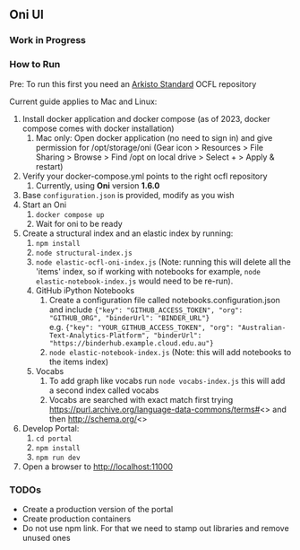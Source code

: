 ## Oni UI

### Work in Progress

### How to Run

Pre: To run this first you need an [Arkisto Standard](https://arkisto-platform.github.io) OCFL repository

Current guide applies to Mac and Linux:

1. Install docker application and docker compose (as of 2023, docker compose comes with docker installation)
   1. Mac only: Open docker application (no need to sign in) and give permission for /opt/storage/oni (Gear icon > Resources > File Sharing > Browse > Find /opt on local drive > Select + > Apply & restart)
2. Verify your docker-compose.yml points to the right ocfl repository
   1. Currently, using **Oni** version **1.6.0**
3. Base `configuration.json` is provided, modify as you wish
4. Start an Oni
   1. `docker compose up`
   2. Wait for oni to be ready
5. Create a structural index and an elastic index by running:
   1. `npm install`
   2. `node structural-index.js`
   3. `node elastic-ocfl-oni-index.js` (Note: running this will delete all the 'items' index, so if working with notebooks for example, `node elastic-notebook-index.js` would need to be re-run).
   4. GitHub iPython Notebooks
      1. Create a configuration file called notebooks.configuration.json and include `{"key": "GITHUB_ACCESS_TOKEN", "org": "GITHUB_ORG", "binderUrl": "BINDER_URL"}`
         <br>e.g. `{"key": "YOUR_GITHUB_ACCESS_TOKEN", "org": "Australian-Text-Analytics-Platform", "binderUrl": "https://binderhub.example.cloud.edu.au"}`
      2. `node elastic-notebook-index.js` (Note: this will add notebooks to the items index)
   5. Vocabs
      1. To add graph like vocabs run `node vocabs-index.js` this will add a second index called vocabs
      2. Vocabs are searched with exact match first trying https://purl.archive.org/language-data-commons/terms#<<ID>> and then http://schema.org/<<ID>>
6. Develop Portal:
   1. `cd portal`
   2. `npm install`
   3. `npm run dev`
7. Open a browser to [http://localhost:11000](http://localhost:11000)

### TODOs

- Create a production version of the portal
- Create production containers
- Do not use npm link. For that we need to stamp out libraries and remove unused ones
